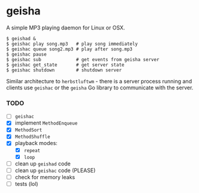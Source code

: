 # geisha

A simple MP3 playing daemon for Linux or OSX.

    $ geishad &
    $ geishac play song.mp3   # play song immediately
    $ geishac queue song2.mp3 # play after song.mp3
    $ geishac pause
    $ geishac sub             # get events from geisha server
    $ geishac get_state       # get server state
    $ geishac shutdown        # shutdown server

Similar architecture to `herbstluftwm` - there is a server process
running and clients use `geishac` or the `geisha` Go library to
communicate with the server.

### TODO

 - [ ] `geishac`
 - [x] implement `MethodEnqueue`
 - [x] `MethodSort`
 - [x] `MethodShuffle`
 - [x] playback modes:
   - [x] `repeat`
   - [x] `loop`
 - [ ] clean up `geishad` code
 - [ ] clean up `geishac` code (PLEASE)
 - [ ] check for memory leaks
 - [ ] tests (lol)
